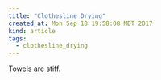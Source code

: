 ```yaml
---
title: "Clothesline Drying"
created_at: Mon Sep 18 19:58:08 MDT 2017
kind: article
tags:
  - clothesline_drying
---
```


Towels are stiff.

<!--
html boilerplate
<a href="" target="_blank"></a>
<a name=""></a>
<img src="" width="400px">
<ul>
  <li></li>
</ul>
<pre>
</pre>
<pre><code>
</code></pre>
<math xmlns='http://www.w3.org/1998/Math/MathML' display='block'>
</math>
-->
